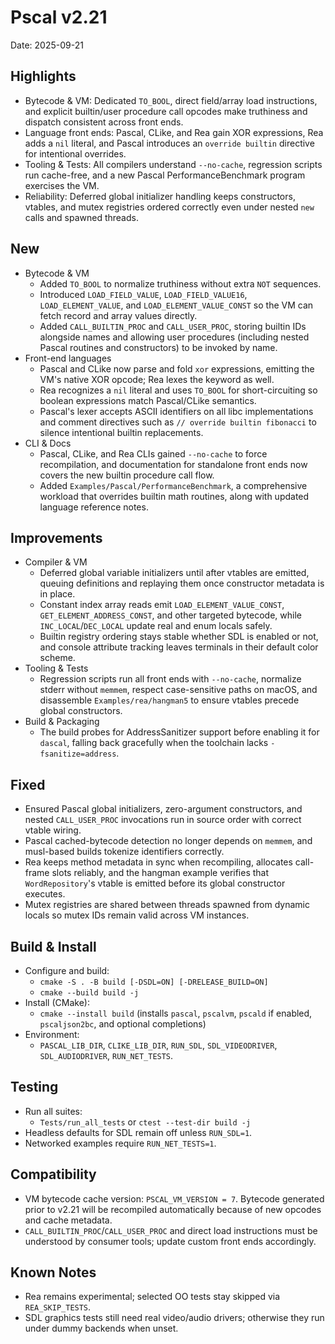 # Pscal v2.21

Date: 2025-09-21

## Highlights
- Bytecode & VM: Dedicated `TO_BOOL`, direct field/array load instructions, and explicit builtin/user procedure call opcodes make truthiness and dispatch consistent across front ends.
- Language front ends: Pascal, CLike, and Rea gain XOR expressions, Rea adds a `nil` literal, and Pascal introduces an `override builtin` directive for intentional overrides.
- Tooling & Tests: All compilers understand `--no-cache`, regression scripts run cache-free, and a new Pascal PerformanceBenchmark program exercises the VM.
- Reliability: Deferred global initializer handling keeps constructors, vtables, and mutex registries ordered correctly even under nested `new` calls and spawned threads.

## New
- Bytecode & VM
  - Added `TO_BOOL` to normalize truthiness without extra `NOT` sequences.
  - Introduced `LOAD_FIELD_VALUE`, `LOAD_FIELD_VALUE16`, `LOAD_ELEMENT_VALUE`, and `LOAD_ELEMENT_VALUE_CONST` so the VM can fetch record and array values directly.
  - Added `CALL_BUILTIN_PROC` and `CALL_USER_PROC`, storing builtin IDs alongside names and allowing user procedures (including nested Pascal routines and constructors) to be invoked by name.
- Front-end languages
  - Pascal and CLike now parse and fold `xor` expressions, emitting the VM's native XOR opcode; Rea lexes the keyword as well.
  - Rea recognizes a `nil` literal and uses `TO_BOOL` for short-circuiting so boolean expressions match Pascal/CLike semantics.
  - Pascal's lexer accepts ASCII identifiers on all libc implementations and comment directives such as `// override builtin fibonacci` to silence intentional builtin replacements.
- CLI & Docs
  - Pascal, CLike, and Rea CLIs gained `--no-cache` to force recompilation, and documentation for standalone front ends now covers the new builtin procedure call flow.
  - Added `Examples/Pascal/PerformanceBenchmark`, a comprehensive workload that overrides builtin math routines, along with updated language reference notes.

## Improvements
- Compiler & VM
  - Deferred global variable initializers until after vtables are emitted, queuing definitions and replaying them once constructor metadata is in place.
  - Constant index array reads emit `LOAD_ELEMENT_VALUE_CONST`, `GET_ELEMENT_ADDRESS_CONST`, and other targeted bytecode, while `INC_LOCAL`/`DEC_LOCAL` update real and enum locals safely.
  - Builtin registry ordering stays stable whether SDL is enabled or not, and console attribute tracking leaves terminals in their default color scheme.
- Tooling & Tests
  - Regression scripts run all front ends with `--no-cache`, normalize stderr without `memmem`, respect case-sensitive paths on macOS, and disassemble `Examples/rea/hangman5` to ensure vtables precede global constructors.
- Build & Packaging
  - The build probes for AddressSanitizer support before enabling it for `dascal`, falling back gracefully when the toolchain lacks `-fsanitize=address`.

## Fixed
- Ensured Pascal global initializers, zero-argument constructors, and nested `CALL_USER_PROC` invocations run in source order with correct vtable wiring.
- Pascal cached-bytecode detection no longer depends on `memmem`, and musl-based builds tokenize identifiers correctly.
- Rea keeps method metadata in sync when recompiling, allocates call-frame slots reliably, and the hangman example verifies that `WordRepository`'s vtable is emitted before its global constructor executes.
- Mutex registries are shared between threads spawned from dynamic locals so mutex IDs remain valid across VM instances.

## Build & Install
- Configure and build:
  - `cmake -S . -B build [-DSDL=ON] [-DRELEASE_BUILD=ON]`
  - `cmake --build build -j`
- Install (CMake):
  - `cmake --install build` (installs `pascal`, `pscalvm`, `pscald` if enabled, `pscaljson2bc`, and optional completions)
- Environment:
  - `PASCAL_LIB_DIR`, `CLIKE_LIB_DIR`, `RUN_SDL`, `SDL_VIDEODRIVER`, `SDL_AUDIODRIVER`, `RUN_NET_TESTS`.

## Testing
- Run all suites:
  - `Tests/run_all_tests` or `ctest --test-dir build -j`
- Headless defaults for SDL remain off unless `RUN_SDL=1`.
- Networked examples require `RUN_NET_TESTS=1`.

## Compatibility
- VM bytecode cache version: `PSCAL_VM_VERSION = 7`. Bytecode generated prior to v2.21 will be recompiled automatically because of new opcodes and cache metadata.
- `CALL_BUILTIN_PROC`/`CALL_USER_PROC` and direct load instructions must be understood by consumer tools; update custom front ends accordingly.

## Known Notes
- Rea remains experimental; selected OO tests stay skipped via `REA_SKIP_TESTS`.
- SDL graphics tests still need real video/audio drivers; otherwise they run under dummy backends when unset.